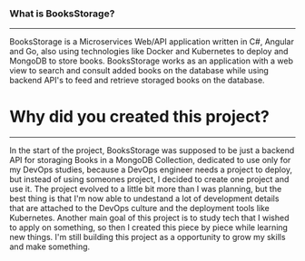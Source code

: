 ### What is BooksStorage?

---

BooksStorage is a Microservices Web/API application written in C#, Angular and Go, also using technologies like Docker and Kubernetes to deploy and MongoDB to store books. BooksStorage works as an application with a web view to search and consult added books on the database while using backend API's to feed and retrieve storaged books on the database.

# Why did you created this project?

---

In the start of the project, BooksStorage was supposed to be just a backend API for storaging Books in a MongoDB Collection, dedicated to use only for my DevOps studies, because a DevOps engineer needs a project to deploy, but instead of using someones project, I decided to create one project and use it. The project evolved to a little bit more than I was planning, but the best thing is that I'm now able to undestand a lot of development details that are attached to the DevOps culture and the deployment tools like Kubernetes. Another main goal of this project is to study tech that I wished to apply on something, so then I created this piece by piece while learning new things. I'm still building this project as a opportunity to grow my skills and make something.


